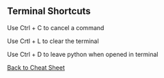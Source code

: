 ## Terminal Shortcuts

Use Ctrl + C to cancel a command

Use Crtl + L to clear the terminal

Use Ctrl + D to leave python when opened in terminal


[Back to Cheat Sheet](cheat_sheet.md)